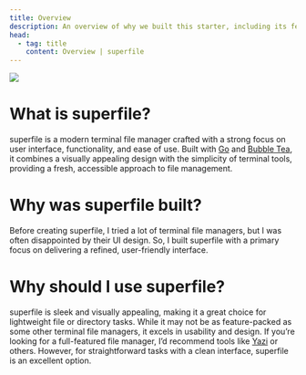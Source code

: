 ```yaml
---
title: Overview
description: An overview of why we built this starter, including its features, the libraries used, and more.
head:
  - tag: title
    content: Overview | superfile
---
```


![](../../assets/git-assets/demo.png)

# What is superfile?
superfile is a modern terminal file manager crafted with a strong focus on user interface, functionality, and ease of use. Built with [Go](https://go.dev/) and [Bubble Tea](https://github.com/charmbracelet/bubbletea), it combines a visually appealing design with the simplicity of terminal tools, providing a fresh, accessible approach to file management.

# Why was superfile built?
Before creating superfile, I tried a lot of terminal file managers, but I was often disappointed by their UI design. So, I built superfile with a primary focus on delivering a refined, user-friendly interface.

# Why should I use superfile?
superfile is sleek and visually appealing, making it a great choice for lightweight file or directory tasks. While it may not be as feature-packed as some other terminal file managers, it excels in usability and design. If you’re looking for a full-featured file manager, I’d recommend tools like [Yazi](https://github.com/sxyazi/yazi) or others. However, for straightforward tasks with a clean interface, superfile is an excellent option.